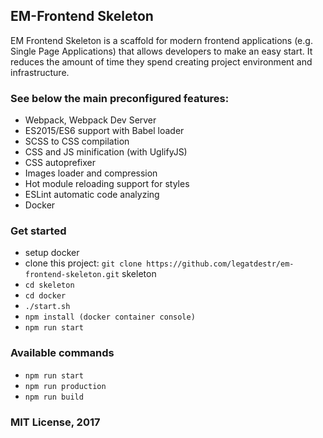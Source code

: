 ## EM-Frontend Skeleton

EM Frontend Skeleton is a scaffold for modern frontend applications (e.g. Single Page Applications) that allows developers to make an easy start. 
It reduces the amount of time they spend creating project environment and infrastructure. 

### See below the main preconfigured features:

- Webpack, Webpack Dev Server
- ES2015/ES6 support with Babel loader 
- SCSS to CSS compilation
- CSS and JS minification (with UglifyJS)
- CSS autoprefixer
- Images loader and compression
- Hot module reloading support for styles
- ESLint automatic code analyzing
- Docker 

### Get started

- setup docker
- clone this project: `git clone https://github.com/legatdestr/em-frontend-skeleton.git` skeleton
- `cd skeleton`
- `cd docker`
- `./start.sh`
- `npm install (docker container console)`
- `npm run start`

### Available commands

- `npm run start`
- `npm run production`
- `npm run build`

### MIT License, 2017
